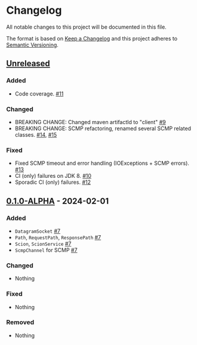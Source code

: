 # Changelog
All notable changes to this project will be documented in this file.

The format is based on [Keep a Changelog](http://keepachangelog.com/en/1.0.0/)
and this project adheres to [Semantic Versioning](http://semver.org/spec/v2.0.0.html).

## [Unreleased]
### Added
- Code coverage. [#11](https://github.com/tzaeschke/phtree-cpp/pull/11)

### Changed
- BREAKING CHANGE: Changed maven artifactId to "client"
  [#9](https://github.com/tzaeschke/phtree-cpp/pull/9)
- BREAKING CHANGE: SCMP refactoring, renamed several SCMP related classes.
  [#14](https://github.com/tzaeschke/phtree-cpp/pull/14), 
  [#15](https://github.com/tzaeschke/phtree-cpp/pull/15)

### Fixed
- Fixed SCMP timeout and error handling (IOExceptions + SCMP errors).
  [#13](https://github.com/tzaeschke/phtree-cpp/pull/13)
- CI (only) failures on JDK 8. [#10](https://github.com/tzaeschke/phtree-cpp/pull/10)
- Sporadic CI (only) failures. [#12](https://github.com/tzaeschke/phtree-cpp/pull/12)

## [0.1.0-ALPHA] - 2024-02-01

### Added
- `DatagramSocket` [#7](https://github.com/tzaeschke/phtree-cpp/pull/7)
- `Path`, `RequestPath`, `ResponsePath` [#7](https://github.com/tzaeschke/phtree-cpp/pull/7)
- `Scion`, `ScionService` [#7](https://github.com/tzaeschke/phtree-cpp/pull/7)
- `ScmpChannel` for SCMP [#7](https://github.com/tzaeschke/phtree-cpp/pull/7)

### Changed
- Nothing

### Fixed
- Nothing

### Removed
- Nothing

[Unreleased]: https://github.com/netsec-ethz/scion-java-client/compare/v0.1.0-ALPHA...HEAD
[0.1.0-ALPHA]: https://github.com/netsec-ethz/scion-java-client/compare/init_root_commit...v0.1.0-ALPHA
